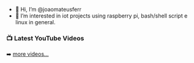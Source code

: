 - 👋 Hi, I’m @joaomateusferr
- 👀 I’m interested in iot projects using raspberry pi, bash/shell script e linux in general.

<!-- This file is based on the following repository  https://github.com/gautamkrishnar/blog-post-workflow -->

### 📺 Latest YouTube Videos

<!-- YOUTUBE:START -->
<!-- YOUTUBE:END -->

➡️ [more videos...](https://www.youtube.com/technojohn)